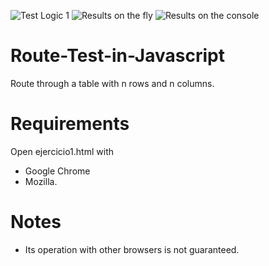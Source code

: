![Test Logic 1](https://user-images.githubusercontent.com/76719882/110538251-74307480-80e9-11eb-9be0-b11ff06d0fe2.png)
![Results on the fly](https://user-images.githubusercontent.com/76719882/110538252-74307480-80e9-11eb-8b74-f25b078f0b83.png)
![Results on the console](https://user-images.githubusercontent.com/76719882/110538249-72ff4780-80e9-11eb-9d14-30c096c2902b.png)

# Route-Test-in-Javascript
 Route through a table with n rows and n columns.
 
# Requirements
Open ejercicio1.html with 
- Google Chrome
- Mozilla.

# Notes
- Its operation with other browsers is not guaranteed.
